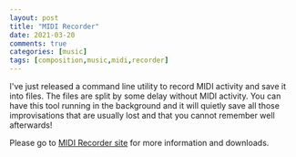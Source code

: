 ```yaml
---
layout: post
title: "MIDI Recorder"
date: 2021-03-20
comments: true
categories: [music]
tags: [composition,music,midi,recorder]
---
```


I've just released a command line utility to record MIDI activity and save it into files. The files are split by some delay without MIDI activity. You can have this tool running in the background and it will quietly save all those improvisations that are usually lost and that you cannot remember well afterwards!

Please go to [MIDI Recorder site](https://github.com/MidiRecorder/MidiRecorder/) for more information and downloads.
